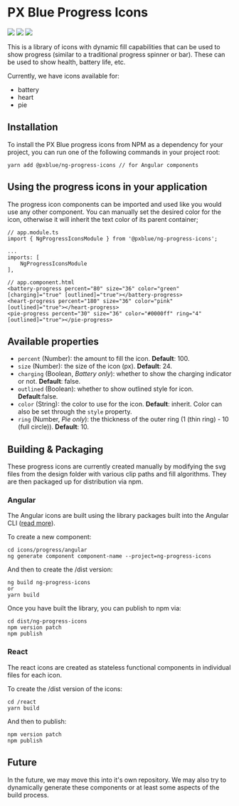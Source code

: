 # PX Blue Progress Icons
[![](https://img.shields.io/npm/v/@pxblue/ng-progress-icons.svg?label=@pxblue/ng-progress-icons&style=flat)](https://www.npmjs.com/package/@pxblue/ng-progress-icons)
[![](https://img.shields.io/npm/v/@pxblue/react-progress-icons.svg?label=@pxblue/react-progress-icons&style=flat)](https://www.npmjs.com/package/@pxblue/react-progress-icons)
[![](https://img.shields.io/circleci/project/github/pxblue/icons/master.svg?style=flat)](https://circleci.com/gh/pxblue/icons/tree/master)

This is a library of icons with dynamic fill capabilities that can be used to show progress (similar to a traditional progress spinner or bar). These can be used to show health, battery life, etc.

Currently, we have icons available for:
* battery
* heart
* pie

## Installation
To install the PX Blue progress icons from NPM as a dependency for your project, you can run one of the following commands in your project root:
```
yarn add @pxblue/ng-progress-icons // for Angular components
```


## Using the progress icons in your application
The progress icon components can be imported and used like you would use any other component. You can manually set the desired color for the icon, otherwise it will inherit the text color of its parent container;
  
```
// app.module.ts
import { NgProgressIconsModule } from '@pxblue/ng-progress-icons';

...
imports: [
    NgProgressIconsModule
],
```
```
// app.component.html
<battery-progress percent="80" size="36" color="green" [charging]="true" [outlined]="true"></battery-progress>
<heart-progress percent="180" size="36" color="pink" [outlined]="true"></heart-progress>
<pie-progress percent="30" size="36" color="#0000ff" ring="4" [outlined]="true"></pie-progress>
```

## Available properties
* ```percent``` (Number): the amount to fill the icon. **Default**: 100.
* ```size``` (Number): the size of the icon (px). **Default**: 24.
* ```charging``` (Boolean, *Battery only*): whether to show the charging indicator or not. **Default**: false.
* ```outlined``` (Boolean): whether to show outlined style for icon. **Default**:false.
* ```color``` (String): the color to use for the icon. **Default**: inherit. Color can also be set through the ```style``` property.
* ```ring``` (Number, *Pie only*): the thickness of the outer ring (1 (thin ring) - 10 (full circle)). **Default**: 10.

## Building & Packaging
These progress icons are currently created manually by modifying the svg files from the design folder with various clip paths and fill algorithms. They are then packaged up for distribution via npm.

### Angular
The Angular icons are built using the library packages built into the Angular CLI ([read more](https://github.com/angular/angular-cli/wiki/stories-create-library)). 

To create a new component:
```
cd icons/progress/angular
ng generate component component-name --project=ng-progress-icons
```

And then to create the /dist version:
```
ng build ng-progress-icons
or
yarn build
```

Once you have built the library, you can publish to npm via:

```
cd dist/ng-progress-icons
npm version patch
npm publish
```

### React
The react icons are created as stateless functional components in individual files for each icon.

To create the /dist version of the icons:
```
cd /react
yarn build
```

And then to publish:
```
npm version patch
npm publish
```


## Future
In the future, we may move this into it's own repository. We may also try to dynamically generate these components or at least some aspects of the build process.
